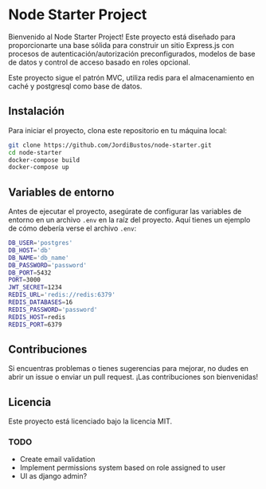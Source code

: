 # Node Starter Project

Bienvenido al Node Starter Project! Este proyecto está diseñado para proporcionarte una base sólida para construir un sitio Express.js con procesos de autenticación/autorización preconfigurados, modelos de base de datos y control de acceso basado en roles opcional.

Este proyecto sigue el patrón MVC, utiliza redis para el almacenamiento en caché y postgresql como base de datos.

## Instalación

Para iniciar el proyecto, clona este repositorio en tu máquina local:

```bash
git clone https://github.com/JordiBustos/node-starter.git
cd node-starter
docker-compose build
docker-compose up
```

## Variables de entorno

Antes de ejecutar el proyecto, asegúrate de configurar las variables de entorno en un archivo `.env` en la raíz del proyecto. Aquí tienes un ejemplo de cómo debería verse el archivo `.env`:

```bash
DB_USER='postgres'
DB_HOST='db'
DB_NAME='db_name'
DB_PASSWORD='password'
DB_PORT=5432
PORT=3000
JWT_SECRET=1234
REDIS_URL='redis://redis:6379'
REDIS_DATABASES=16
REDIS_PASSWORD='password'
REDIS_HOST=redis
REDIS_PORT=6379
```

## Contribuciones

Si encuentras problemas o tienes sugerencias para mejorar, no dudes en abrir un issue o enviar un pull request. ¡Las contribuciones son bienvenidas!

## Licencia

Este proyecto está licenciado bajo la licencia MIT.

### TODO

- Create email validation
- Implement permissions system based on role assigned to user
- UI as django admin?
